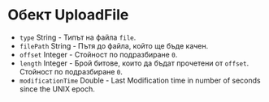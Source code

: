 # Обект UploadFile

* `type` String - Типът на файла `file`.
* `filePath` String - Пътя до файла, който ще бъде качен.
* `offset` Integer - Стойност по подразбиране `0`.
* `length` Integer - Брой битове, които да бъдат прочетени от `offset`. Стойност по подразбиране `0`.
* `modificationTime` Double - Last Modification time in number of seconds since the UNIX epoch.